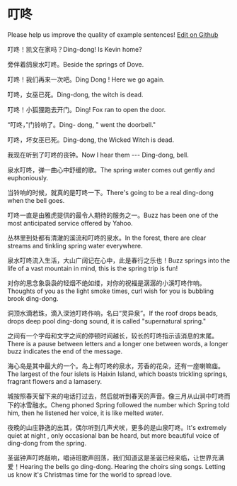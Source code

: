 # 叮咚

Please help us improve the quality of example sentences! [Edit on Github](https://github.com/jiyushe/jiyu-example-sentence-source/blob/main/chinese/dingdong.md)

<p><span class="chinese">叮咚！凯文在家吗？</span><span class="english">Ding-dong! Is Kevin home?</span></p>

<p><span class="chinese">旁伴着鸽泉水叮咚。</span><span class="english">Beside the springs of Dove.</span></p>

<p><span class="chinese">叮咚！我们再来一次吧。</span><span class="english">Ding Dong ! Here we go again.</span></p>

<p><span class="chinese">叮咚，女巫已死。</span><span class="english">Ding-dong, the witch is dead.</span></p>

<p><span class="chinese">叮咚！小狐狸跑去开门。</span><span class="english">Ding! Fox ran to open the door.</span></p>

<p><span class="chinese">“叮咚，”门铃响了。</span><span class="english">Ding- dong, " went the doorbell."</span></p>

<p><span class="chinese">叮咚，坏女巫已死。</span><span class="english">Ding-dong, the Wicked Witch is dead.</span></p>

<p><span class="chinese">我现在听到了叮咚的丧钟。</span><span class="english">Now I hear them --- Ding-dong, bell.</span></p>

<p><span class="chinese">泉水叮咚，弹一曲心中舒缓的歌。</span><span class="english">The spring water comes out gently and euphoniously.</span></p>

<p><span class="chinese">当铃响的时候，就真的是叮咚一下。</span><span class="english">There's going to be a real ding-dong when the bell goes.</span></p>

<p><span class="chinese">叮咚一直是由雅虎提供的最令人期待的服务之一。</span><span class="english">Buzz has been one of the most anticipated service offered by Yahoo.</span></p>

<p><span class="chinese">丛林里到处都有清澈的溪流和叮咚的泉水。</span><span class="english">In the forest, there are clear streams and tinkling spring water everywhere.</span></p>

<p><span class="chinese">泉水叮咚流入生活，大山广阔记在心中，此是春行之乐也！</span><span class="english">Buzz springs into the life of a vast mountain in mind, this is the spring trip is fun!</span></p>

<p><span class="chinese">对你的思念象袅袅的轻烟不绝如缕，对你的祝福是潺潺的小溪叮咚作响。</span><span class="english">Thoughts of you as the light smoke times, curl wish for you is bubbling brook ding-dong.</span></p>

<p><span class="chinese">洞顶水滴若珠，滴入深池叮咚作响，名曰“灵异泉”。</span><span class="english">If the roof drops beads, drops deep pool ding-dong sound, it is called "supernatural spring."</span></p>

<p><span class="chinese">之间有一个字母和文字之间的停顿时间越长，较长的叮咚指示该消息的末尾。</span><span class="english">There is a pause between letters and a longer one between words, a longer buzz indicates the end of the message.</span></p>

<p><span class="chinese">海心岛是其中最大的一个。岛上有叮咚的泉水，芳香的花朵，还有一座喇嘛庙。</span><span class="english">The largest of the four islets is Haixin Island, which boasts trickling springs, fragrant flowers and a lamasery.</span></p>

<p><span class="chinese">城按照春天留下来的电话打过去，然后就听到春天的声音。像三月从山涧中叮咚而下的冰雪融水。</span><span class="english">Cheng phoned Spring followed the number which Spring told him, then he listened her voice, it is like melted water.</span></p>

<p><span class="chinese">夜晚的山庄静逸的出其，偶尔听到几声犬吠，更多的是山泉叮咚。</span><span class="english">It's extremely quiet at night , only occasional ban be heard, but more beautiful voice of ding-dong from the spring.</span></p>

<p><span class="chinese">圣诞钟声叮咚敲响，唱诗班歌声回荡，我们知道这是圣诞已经来临，让世界充满爱！</span><span class="english">Hearing the bells go ding-dong. Hearing the choirs sing songs. Letting us know it's Christmas time for the world to spread love.</span></p>

